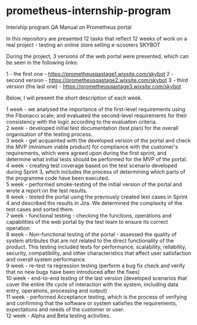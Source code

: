 # prometheus-internship-program
Intership program QA Manual on Prometheus portal

In this repository are presented 12 tasks that reflect 12 weeks of work on a real project - testing an online store selling e-scooters SKYBOT

During the project, 3 versions of the web portal were presented, which can be seen in the following links:

1 - the first one - https://prometheusqastage1.wixsite.com/skybot
2 - second version - https://prometheusqastage2.wixsite.com/skybot
3 - third version (the last one) - https://prometheusqastage3.wixsite.com/skybot

Below, I will present the short description of each week.

1 week - we analysed the importance of the first-level requirements using the Fibonacci scale; and evaluated the second-level requirements for their consistency with the logic according to the evaluation criteria.
<br>
2 week - developed initial test documentation (test plan) for the overall organisation of the testing process.
<br>
3 week - get acquainted with the developed version of the portal and check the MVP (minimum viable product) for compliance with the customer's requirements, which were agreed upon during the first sprint, and determine what initial tests should be performed for the MVP of the portal.
<br>
4 week - creating test coverage based on the test scenario developed during Sprint 3, which includes the process of determining which parts of the programme code have been executed.
<br>
5 week - performed smoke-testing of the initial version of the portal and wrote a report on the test results.
<br>
6 week - tested the portal using the previously created test cases in Sprint 4 and described the results in Jira. We determined the complexity of the test cases and sorted them.
<br>
7 week - functional testing - checking the functions, operations and capabilities of the web portal by the test team to ensure its correct operation.
<br>
8 week - Non-functional testing of the portal - assessed the quality of system attributes that are not related to the direct functionality of the product. This testing included tests for performance, scalability, reliability, security, compatibility, and other characteristics that affect user satisfaction and overall system performance.
<br>
9 week - re-test та regression testing (perform a bug fix check and verify that no new bugs have been introduced after the fixes)
<br>
10 week - end-to-end testing of the last version (developed scenarios that cover the entire life cycle of interaction with the system, including data entry, operations, processing and output)
<br>
11 week - performed Acceptance testing, which is the process of verifying and confirming that the software or system satisfies the requirements, expectations and needs of the customer or user.
<br>
12 week - Alpha and Beta testing activities.
<br>
